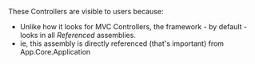 ﻿These Controllers are visible to users because:

* Unlike how it looks for MVC Controllers, the framework - by default - looks in all *Referenced* assemblies.
* ie, this assembly is directly referenced (that's important) from App.Core.Application



